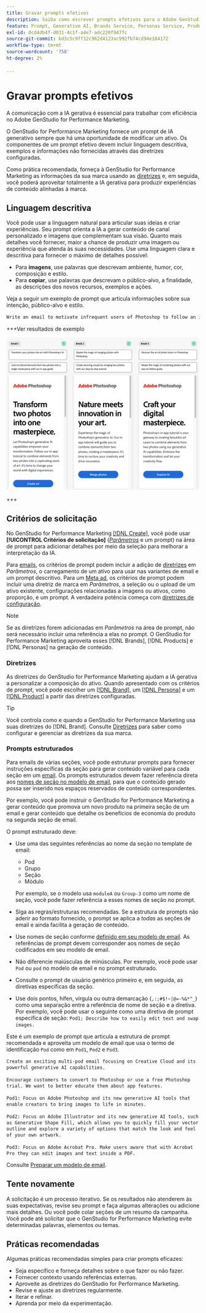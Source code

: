 ```yaml
---
title: Gravar prompts efetivos
description: Saiba como escrever prompts efetivos para o Adobe GenStudio for Performance Marketing.
feature: Prompt, Generative AI, Brands Service, Personas Service, Products Service, Guidelines
exl-id: 0cd4db4f-d031-4c1f-a4e7-adc220f947fc
source-git-commit: bd3c5c9ff12c962d4123ac992fb74cd94e184172
workflow-type: tm+mt
source-wordcount: '758'
ht-degree: 2%

---
```


# Gravar prompts efetivos

A comunicação com a IA gerativa é essencial para trabalhar com eficiência no Adobe GenStudio for Performance Marketing.

O GenStudio for Performance Marketing fornece um prompt de IA generativo sempre que há uma oportunidade de modificar um ativo. Os componentes de um prompt efetivo devem incluir linguagem descritiva, exemplos e informações não fornecidas através das diretrizes configuradas.

Como prática recomendada, forneça à GenStudio for Performance Marketing as informações da sua marca usando as [diretrizes](/help/user-guide/guidelines/overview.md) e, em seguida, você poderá aproveitar totalmente a IA gerativa para produzir experiências de conteúdo alinhadas à marca.

## Linguagem descritiva

Você pode usar a linguagem natural para articular suas ideias e criar experiências. Seu prompt orienta a IA a gerar conteúdo de canal personalizado e imagens que complementam sua visão. Quanto mais detalhes você fornecer, maior a chance de produzir uma imagem ou experiência que atenda às suas necessidades. Use uma linguagem clara e descritiva para fornecer o máximo de detalhes possível:

- Para **imagens**, use palavras que descrevam ambiente, humor, cor, composição e estilo.
- Para **copiar**, use palavras que descrevam o público-alvo, a finalidade, as descrições dos novos recursos, exemplos e ações.

Veja a seguir um exemplo de prompt que articula informações sobre sua intenção, público-alvo e estilo.

```bash
Write an email to motivate infrequent users of Photoshop to follow an in-app tutorial that teaches them to combine elements of two photos into a beautiful work of art. Highlight the generative AI capabilities of Photoshop and use references to natural imagery.
```

+++Ver resultados de exemplo

![três emails gerados](/help/assets/sample-email.png)

+++

## Critérios de solicitação

No GenStudio for Performance Marketing [[!DNL Create]](/help/user-guide/create/overview.md), você pode usar **[!UICONTROL Critérios de solicitação]** ([_Parâmetros_](/help/user-guide/create/overview.md#parameters) e um prompt) na área de prompt para adicionar detalhes por meio da seleção para melhorar a interpretação da IA.

Para [emails](/help/user-guide/create/email-experiences.md), os critérios de prompt podem incluir a adição de [diretrizes](/help/user-guide/guidelines/overview.md) em _Parâmetros_, o carregamento de um ativo para usar nas variantes de email e um prompt descritivo. Para um [Meta ad](/help/tutorials/create-meta-ad.md), os critérios de prompt podem incluir uma diretriz de marca em _Parâmetros_, a seleção ou o upload de um ativo existente, configurações relacionadas a imagens ou ativos, como proporção, e um prompt. A verdadeira potência começa com [diretrizes de configuração](/help/user-guide/guidelines/add-guidelines.md).

>[!NOTE]
>
>Se as diretrizes forem adicionadas em _Parâmetros_ na área de prompt, não será necessário incluir uma referência a elas no prompt. O GenStudio for Performance Marketing aproveita esses [!DNL Brands], [!DNL Products] e [!DNL Personas] na geração de conteúdo.

### Diretrizes

As diretrizes do GenStudio for Performance Marketing ajudam a IA gerativa a personalizar a composição do ativo. Quando apresentado com os critérios de prompt, você pode escolher um [[!DNL Brand]](/help/user-guide/guidelines/brands.md), um [[!DNL Persona]](/help/user-guide/guidelines/personas.md) e um [[!DNL Product]](/help/user-guide/guidelines/products.md) a partir das diretrizes configuradas.

>[!TIP]
>
>Você controla como e quando a GenStudio for Performance Marketing usa suas diretrizes do [!DNL Brand]. Consulte [Diretrizes](/help/user-guide/guidelines/overview.md) para saber como configurar e gerenciar as diretrizes da sua marca.

### Prompts estruturados

Para emails de várias seções, você pode estruturar prompts para fornecer instruções específicas da seção para gerar conteúdo variável para cada seção em um [email](/help/user-guide/create/email-experiences.md). Os prompts estruturados devem fazer referência direta aos [nomes de seção no modelo de email](/help/user-guide/content/email-template.md#multi-section-emails), para que o conteúdo gerado possa ser inserido nos espaços reservados de conteúdo correspondentes.

Por exemplo, você pode instruir o GenStudio for Performance Marketing a gerar conteúdo que promova um novo produto na primeira seção de um email e gerar conteúdo que detalhe os benefícios de economia do produto na segunda seção de email.

O prompt estruturado deve:

- Use uma das seguintes referências ao nome da seção no template de email:
   - Pod
   - Grupo
   - Seção
   - Módulo

  Por exemplo, se o modelo usa `moduleA` ou `Group-3` como um nome de seção, você pode fazer referência a esses nomes de seção no prompt.

- Siga as regras/estruturas recomendadas. Se a estrutura de prompts não aderir ao formato fornecido, o prompt se aplica a *todas* as seções de email e ainda facilita a geração de conteúdo.
- Use nomes de seção conforme [definido em seu modelo de email](/help/user-guide/content/email-template.md#code-an-email-template). As referências de prompt devem corresponder aos nomes de seção codificados em seu modelo de email.
- Não diferencie maiúsculas de minúsculas. Por exemplo, você pode usar `Pod` ou `pod` no modelo de email e no prompt estruturado.
- Consulte o prompt de usuário genérico primeiro e, em seguida, as diretivas específicas da seção.
- Use dois pontos, hífen, vírgula ou outra demarcação (`,:;#$!~|@=-%&*^_`) como uma separação entre a referência de nome de seção e a diretiva. Por exemplo, você pode usar o seguinte como uma diretiva de prompt específica de seção: `Pod1; Describe how to easily edit text and swap images.`

Este é um exemplo de prompt que articula a estrutura de prompt recomendada e aproveita um modelo de email que usa o termo de identificação `Pod` como em `Pod1`, `Pod2` e `Pod3`.

```properties
Create an exciting multi-pod email focusing on Creative Cloud and its powerful generative AI capabilities.

Encourage customers to convert to Photoshop or use a free Photoshop trial. We want to better educate them about app features.

Pod1: Focus on Adobe Photoshop and its new generative AI tools that enable creators to bring images to life in minutes.

Pod2: Focus on Adobe Illustrator and its new generative AI tools, such as Generative Shape Fill, which allows you to quickly fill your vector outline and explore a variety of options that match the look and feel of your own artwork.

Pod3: Focus on Adobe Acrobat Pro. Make users aware that with Acrobat Pro they can edit images and text inside a PDF.
```

Consulte [Preparar um modelo de email](/help/user-guide/content/email-template.md#code-an-email-template).

## Tente novamente

A solicitação é um processo iterativo. Se os resultados não atenderem às suas expectativas, revise seu prompt e faça algumas alterações ou adicione mais detalhes. Ou você pode colar seções de um resumo da campanha. Você pode até solicitar que o GenStudio for Performance Marketing evite determinadas palavras, elementos ou temas.

## Práticas recomendadas

Algumas práticas recomendadas simples para criar prompts eficazes:

- Seja específico e forneça detalhes sobre o que fazer ou não fazer.
- Fornecer contexto usando referências externas.
- Aproveite as diretrizes do GenStudio for Performance Marketing.
- Revise e ajuste as diretrizes regularmente.
- Iterar e refinar.
- Aprenda por meio da experimentação.
